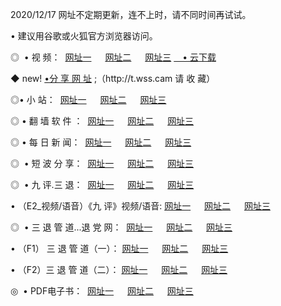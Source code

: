 <p>2020/12/17 网址不定期更新，连不上时，请不同时间再试试。
<p>• 建议用谷歌或火狐官方浏览器访问。
<p>◎  • 视 频： 
<a href="http://hew.guitarhaven.com/" target="_blank">网址一</a> 　 
<a href="http://hrk.guitarhaven.com/" target="_blank">网址二</a> 　 
<a href="http://hrk.guitarhaven.com/b.html" target="_blank">网址三</a>
<a href="https://yadi.sk/d/d0sUeAOpal3njw" target="_blank">　• 云下载 </a></p>
<p>◆ new! <a href="http://huu.guitarhaven.com/a.html">•分 享 网 址</a> ;（http://t.wss.cam 请 收 藏） </p>

<p>◎•  小 站：  
<a href="http://hew.guitarhaven.com/f.html" target="_blank">网址一</a> 　 
<a href="http://hrk.guitarhaven.com/h.html" target="_blank">网址二</a> 　 
<a href="http://hrk.guitarhaven.com/k/" target="_blank">网址三</a></p><p>

<p>◎  • 翻 墙 软 件 ：  
<a href="http://hew.guitarhaven.com/ff/" target="_blank">网址一</a> 　 
<a href="http://hrk.guitarhaven.com/s/read/a1_nd.html" target="_blank">网址二</a> 　 
<a href="http://hrk.guitarhaven.com/ff/index.html" target="_blank">网址三</a></p>
<p>◎  • 每 日 新 闻：  
<a href="http://hew.guitarhaven.com/day/" target="_blank">网址一</a> 　 
<a href="http://hrk.guitarhaven.com/day/" target="_blank">网址二</a> 　 
<a href="http://hrk.guitarhaven.com/day/index.html" target="_blank">网址三</a></p>
<p>◎   • 短 波 分 享：  
<a href="http://hew.guitarhaven.com/h/" target="_blank">网址一</a> 　 
<a href="http://hrk.guitarhaven.com/h/" target="_blank">网址二</a> 　 
<a href="http://hrk.guitarhaven.com/h/index.html" target="_blank">网址三</a></p>
<p>◎   • 九 评.三 退：  
<a href="http://hew.guitarhaven.com/t/" target="_blank">网址一</a> 　 
<a href="http://hrk.guitarhaven.com/v2/index.html" target="_blank">网址二</a> 　 
<a href="http://hrk.guitarhaven.com/tt/index.html" target="_blank">网址三</a> 　</p>
<p>  • （E2_视频/语音）《九 评》视频/语音: 
<a href="http://hrk.guitarhaven.com/7738.html" target="_blank">网址一</a> 　 
<a href="http://hrk.guitarhaven.com/7614.html" target="_blank">网址二</a> 　 
<a href="http://hrk.guitarhaven.com/7633.html" target="_blank">网址三</a></p>
<p>◎   • 三 退 管 道...退 党 网：  
<a href="http://hew.guitarhaven.com/go/td1.html" target="_blank">网址一</a> 　 
<a href="http://hrk.guitarhaven.com/go/td2.html" target="_blank">网址二</a> 　 
<a href="http://hrk.guitarhaven.com/go/td3.html" target="_blank">网址三</a></p>
<p>  • （F1） 三 退 管 道（一）： 
<a href="http://hew.guitarhaven.com/dd/" target="_blank">网址一</a> 　 
<a href="http://hrk.guitarhaven.com/s/read/a1_tdx.html" target="_blank">网址二</a> 　 
<a href="http://hrk.guitarhaven.com/dd/" target="_blank">网址三</a></p>
<p>  • （F2）三 退 管 道（二）： 
<a href="http://hrk.guitarhaven.com/d/" target="_blank">网址一</a> 　 
<a href="http://hew.guitarhaven.com/d/index.html" target="_blank">网址二</a> 　 
<a href="http://hrk.guitarhaven.com/d/" target="_blank">网址三</a></p>
<p>◎   • PDF电子书：  
<a href="http://hew.guitarhaven.com/p/" target="_blank">网址一</a> 　 
<a href="http://hrk.guitarhaven.com/p/index.html" target="_blank">网址二</a> 　 
<a href="http://hrk.guitarhaven.com/p/" target="_blank">网址三</a></p>
